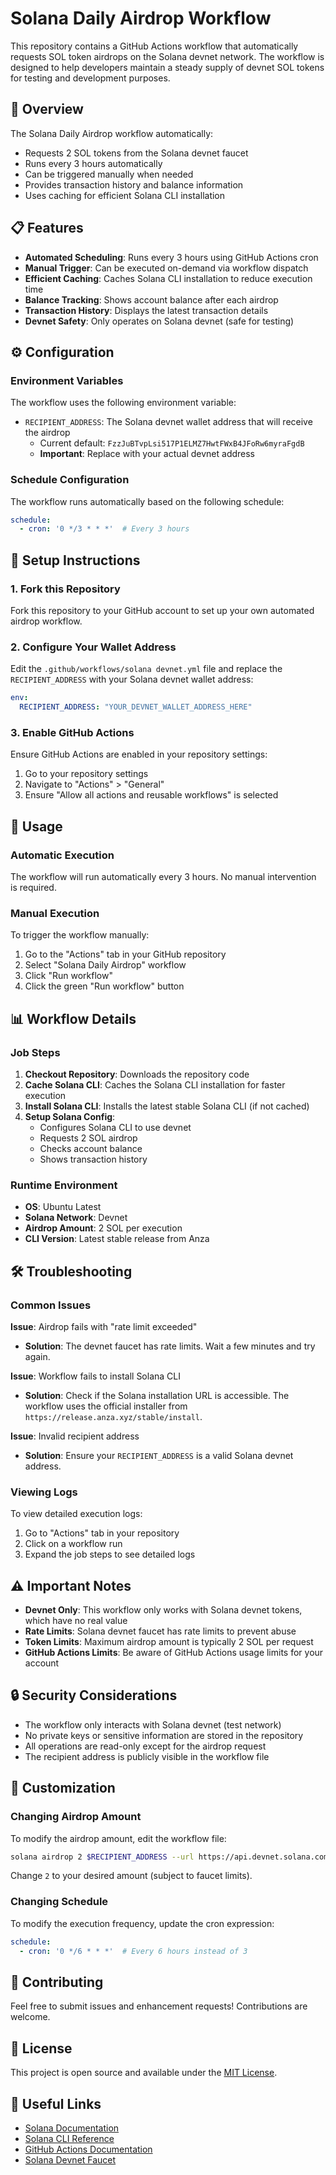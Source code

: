 # Solana Daily Airdrop Workflow

This repository contains a GitHub Actions workflow that automatically requests SOL token airdrops on the Solana devnet network. The workflow is designed to help developers maintain a steady supply of devnet SOL tokens for testing and development purposes.

## 🎯 Overview

The Solana Daily Airdrop workflow automatically:
- Requests 2 SOL tokens from the Solana devnet faucet
- Runs every 3 hours automatically
- Can be triggered manually when needed
- Provides transaction history and balance information
- Uses caching for efficient Solana CLI installation

## 📋 Features

- **Automated Scheduling**: Runs every 3 hours using GitHub Actions cron
- **Manual Trigger**: Can be executed on-demand via workflow dispatch
- **Efficient Caching**: Caches Solana CLI installation to reduce execution time
- **Balance Tracking**: Shows account balance after each airdrop
- **Transaction History**: Displays the latest transaction details
- **Devnet Safety**: Only operates on Solana devnet (safe for testing)

## ⚙️ Configuration

### Environment Variables

The workflow uses the following environment variable:

- `RECIPIENT_ADDRESS`: The Solana devnet wallet address that will receive the airdrop
  - Current default: `FzzJuBTvpLsi517P1ELMZ7HwtFWxB4JFoRw6myraFgdB`
  - **Important**: Replace with your actual devnet address

### Schedule Configuration

The workflow runs automatically based on the following schedule:
```yaml
schedule:
  - cron: '0 */3 * * *'  # Every 3 hours
```

## 🚀 Setup Instructions

### 1. Fork this Repository
Fork this repository to your GitHub account to set up your own automated airdrop workflow.

### 2. Configure Your Wallet Address
Edit the `.github/workflows/solana devnet.yml` file and replace the `RECIPIENT_ADDRESS` with your Solana devnet wallet address:

```yaml
env:
  RECIPIENT_ADDRESS: "YOUR_DEVNET_WALLET_ADDRESS_HERE"
```

### 3. Enable GitHub Actions
Ensure GitHub Actions are enabled in your repository settings:
1. Go to your repository settings
2. Navigate to "Actions" > "General"
3. Ensure "Allow all actions and reusable workflows" is selected

## 🔧 Usage

### Automatic Execution
The workflow will run automatically every 3 hours. No manual intervention is required.

### Manual Execution
To trigger the workflow manually:
1. Go to the "Actions" tab in your GitHub repository
2. Select "Solana Daily Airdrop" workflow
3. Click "Run workflow"
4. Click the green "Run workflow" button

## 📊 Workflow Details

### Job Steps
1. **Checkout Repository**: Downloads the repository code
2. **Cache Solana CLI**: Caches the Solana CLI installation for faster execution
3. **Install Solana CLI**: Installs the latest stable Solana CLI (if not cached)
4. **Setup Solana Config**: 
   - Configures Solana CLI to use devnet
   - Requests 2 SOL airdrop
   - Checks account balance
   - Shows transaction history

### Runtime Environment
- **OS**: Ubuntu Latest
- **Solana Network**: Devnet
- **Airdrop Amount**: 2 SOL per execution
- **CLI Version**: Latest stable release from Anza

## 🛠️ Troubleshooting

### Common Issues

**Issue**: Airdrop fails with "rate limit exceeded"
- **Solution**: The devnet faucet has rate limits. Wait a few minutes and try again.

**Issue**: Workflow fails to install Solana CLI
- **Solution**: Check if the Solana installation URL is accessible. The workflow uses the official installer from `https://release.anza.xyz/stable/install`.

**Issue**: Invalid recipient address
- **Solution**: Ensure your `RECIPIENT_ADDRESS` is a valid Solana devnet address.

### Viewing Logs
To view detailed execution logs:
1. Go to "Actions" tab in your repository
2. Click on a workflow run
3. Expand the job steps to see detailed logs

## ⚠️ Important Notes

- **Devnet Only**: This workflow only works with Solana devnet tokens, which have no real value
- **Rate Limits**: Solana devnet faucet has rate limits to prevent abuse
- **Token Limits**: Maximum airdrop amount is typically 2 SOL per request
- **GitHub Actions Limits**: Be aware of GitHub Actions usage limits for your account

## 🔒 Security Considerations

- The workflow only interacts with Solana devnet (test network)
- No private keys or sensitive information are stored in the repository
- All operations are read-only except for the airdrop request
- The recipient address is publicly visible in the workflow file

## 📝 Customization

### Changing Airdrop Amount
To modify the airdrop amount, edit the workflow file:
```bash
solana airdrop 2 $RECIPIENT_ADDRESS --url https://api.devnet.solana.com
```
Change `2` to your desired amount (subject to faucet limits).

### Changing Schedule
To modify the execution frequency, update the cron expression:
```yaml
schedule:
  - cron: '0 */6 * * *'  # Every 6 hours instead of 3
```

## 🤝 Contributing

Feel free to submit issues and enhancement requests! Contributions are welcome.

## 📄 License

This project is open source and available under the [MIT License](LICENSE).

## 🔗 Useful Links

- [Solana Documentation](https://docs.solana.com/)
- [Solana CLI Reference](https://docs.solana.com/cli)
- [GitHub Actions Documentation](https://docs.github.com/en/actions)
- [Solana Devnet Faucet](https://faucet.solana.com/)